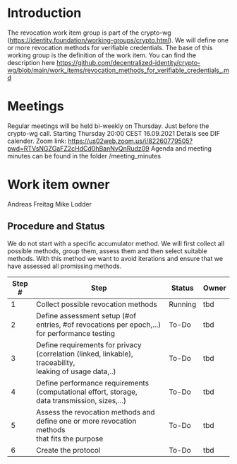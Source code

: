 # Introduction
The revocation work item group is part of the crypto-wg (https://identity.foundation/working-groups/crypto.html). 
We will define one or more revocation methods for verifiable credentials.
The base of this working group is the definition of the work item. You can find the description here https://github.com/decentralized-identity/crypto-wg/blob/main/work_items/revocation_methods_for_verifiable_credentials_.md

# Meetings
Regular meetings will be held bi-weekly on Thursday. Just before the crypto-wg call.
Starting Thursday 20:00 CEST 16.09.2021
Details see DIF calender.
Zoom link: https://us02web.zoom.us/j/82260779505?pwd=RTVsNGZGaFZ2cHdCd0hBanNvQnRudz09
Agenda and meeting minutes can be found in the folder /meeting_minutes

# Work item owner
Andreas Freitag
Mike Lodder

## Procedure and Status
We do not start with a specific accumulator method. We will first collect all possible methods, group them, assess them and then select suitable methods. 
With this method we want to avoid iterations and ensure that we have assessed all promissing methods.

| Step #| Step                                | Status      | Owner   |
|----   |---------                            |-------------|---------|
|1      |Collect possible revocation methods |Running|tbd|
|2      |Define assessment setup (#of entries, #of revocations per epoch,...)<br />for performance testing |To-Do|tbd|
|3      |Define requirements for privacy (correlation (linked, linkable), traceability,<br />leaking of usage data,..) |To-Do |tbd|
|4      |Define performance requirements (computational effort, storage,<br />data transmission, sizes,...)|To-Do|tbd|
|5      |Assess the revocation methods and define one or more revocation methods<br />that fits the purpose|To-Do|tbd|
|6      |Create the protocol|To-Do|tbd|
